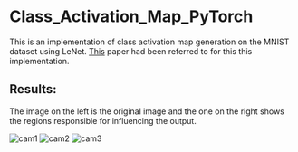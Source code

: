 # Class_Activation_Map_PyTorch
This is an implementation of class activation map generation on the MNIST dataset using LeNet. [This](http://cnnlocalization.csail.mit.edu/Zhou_Learning_Deep_Features_CVPR_2016_paper.pdf) paper had been referred to for this this implementation.

## Results:
The image on the left is the original image and the one on the right shows the regions responsible for influencing the output.

![cam1](https://user-images.githubusercontent.com/25313941/43265846-9020084c-9107-11e8-9233-5c5e73a30484.png)
![cam2](https://user-images.githubusercontent.com/25313941/43265852-919b7a44-9107-11e8-990a-b1dfd99938cc.png)
![cam3](https://user-images.githubusercontent.com/25313941/43265854-931cbf18-9107-11e8-9c06-03e34212659a.png)

